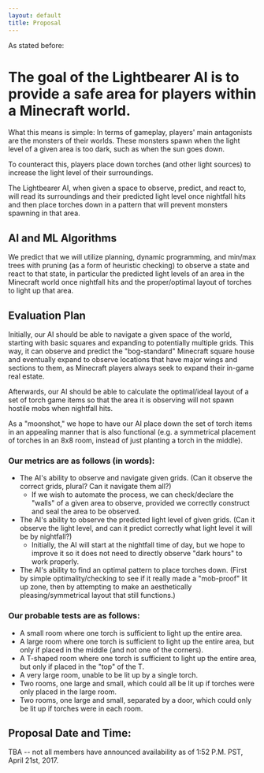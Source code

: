 ```yaml
---
layout: default
title: Proposal
---
```


As stated before:

# The goal of the Lightbearer AI is to provide a safe area for players within a Minecraft world.

What this means is simple: In terms of gameplay, players' main antagonists are the monsters of their worlds. These monsters spawn when the light level of a given area is too dark, such as when the sun goes down.

To counteract this, players place down torches (and other light sources) to increase the light level of their surroundings.

The Lightbearer AI, when given a space to observe, predict, and react to, will read its surroundings and their predicted light level once nightfall hits and then place torches down in a pattern that will prevent monsters spawning in that area.

## AI and ML Algorithms

We predict that we will utilize planning, dynamic programming, and min/max trees with pruning (as a form of heuristic checking) to observe a state and react to that state, in particular the predicted light levels of an area in the Minecraft world once nightfall hits and the proper/optimal layout of torches to light up that area.

## Evaluation Plan

Initially, our AI should be able to navigate a given space of the world, starting with basic squares and expanding to potentially multiple grids. This way, it can observe and predict the "bog-standard" Minecraft square house and eventually expand to observe locations that have major wings and sections to them, as Minecraft players always seek to expand their in-game real estate.

Afterwards, our AI should be able to calculate the optimal/ideal layout of a set of torch game items so that the area it is observing will not spawn hostile mobs when nightfall hits.

As a "moonshot," we hope to have our AI place down the set of torch items in an appealing manner that is also functional (e.g. a symmetrical placement of torches in an 8x8 room, instead of just planting a torch in the middle).

### Our metrics are as follows (in words):
- The AI's ability to observe and navigate given grids. (Can it observe the correct grids, plural? Can it navigate them all?)
  - If we wish to automate the process, we can check/declare the "walls" of a given area to observe, provided we correctly construct and seal the area to be observed.
- The AI's ability to observe the predicted light level of given grids. (Can it observe the light level, and can it predict correctly what light level it will be by nightfall?)
  - Initially, the AI will start at the nightfall time of day, but we hope to improve it so it does not need to directly observe "dark hours" to work properly.
- The AI's ability to find an optimal pattern to place torches down. (First by simple optimality/checking to see if it really made a "mob-proof" lit up zone, then by attempting to make an aesthetically pleasing/symmetrical layout that still functions.)

### Our probable tests are as follows:
- A small room where one torch is sufficient to light up the entire area.
- A large room where one torch is sufficient to light up the entire area, but only if placed in the middle (and not one of the corners).
- A T-shaped room where one torch is sufficient to light up the entire area, but only if placed in the "top" of the T.
- A very large room, unable to be lit up by a single torch.
- Two rooms, one large and small, which could all be lit up if torches were only placed in the large room.
- Two rooms, one large and small, separated by a door, which could only be lit up if torches were in each room.

## Proposal Date and Time:

TBA -- not all members have announced availability as of 1:52 P.M. PST, April 21st, 2017.

